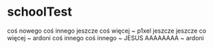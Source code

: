 # schoolTest
coś nowego
coś innego
jeszcze coś więcej ~ p1xel
jeszcze jeszcze co więcej ~ ardoni
coś innego coś innego ~ JESUS
AAAAAAAA ~ ardoni
